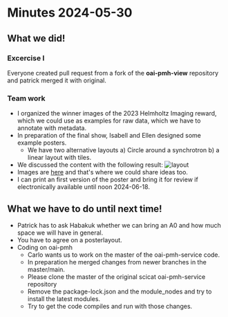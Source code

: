 # Minutes 2024-05-30

## What we did!

### Excercise I

Everyone created pull request from a fork of the **oai-pmh-view** repository and patrick merged it with original.

### Team work

- I organized the  winner images of the 2023 Helmholtz Imaging reward, which we could use as examples for raw data, which we have to annotate with metadata.
- In preparation of the final show, Isabell and Ellen designed some example posters.
   - We have two alternative layouts a) Circle around a synchrotron b) a linear layout with tiles.
- We discussed the content with the following result: ![layout](../assets/SoSe2024-Show-Poster-layout-sketch.png) 
- Images are [here](https://syncandshare.desy.de/index.php/apps/files/files/651183762?dir=/HTW) and that's where we could share ideas too.
- I can print an first version of the poster and bring it for review if electronically available until noon 2024-06-18.   

## What we have to do until next time!
- Patrick has to ask Habakuk whether we can bring an A0 and how much space we will have in general.
- You have to agree on a posterlayout.
- Coding on oai-pmh
   - Carlo wants us to work on the master of the oai-pmh-service code.
   - In preparation he merged changes from newer branches in the master/main.
   - Please clone the master of the original scicat oai-pmh-service repository
   - Remove the package-lock.json and the module_nodes and try to install the latest modules.
   - Try to get the code compiles and run with those changes.
